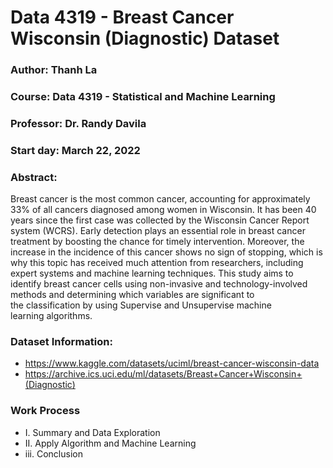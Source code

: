 # Data 4319 - Breast Cancer Wisconsin (Diagnostic) Dataset


### Author: Thanh La

### Course: Data 4319 - Statistical and Machine Learning

### Professor: Dr. Randy Davila

### Start day: March 22, 2022

### Abstract: 

Breast cancer is the most common cancer, accounting for approximately 33% of all cancers diagnosed among women in Wisconsin. It has been 40 years since the first case was collected by the Wisconsin Cancer Report system (WCRS). Early detection plays an essential role in breast cancer treatment by boosting the chance for timely intervention. Moreover, the increase in the incidence of this cancer shows no sign of stopping, which is why this topic has received much attention from researchers, including expert systems and machine learning techniques. This study aims to identify breast cancer cells using non-invasive and technology-involved methods and determining which variables are significant to the classification by using Supervise and Unsupervise machine learning algorithms.

### Dataset Information:
- https://www.kaggle.com/datasets/uciml/breast-cancer-wisconsin-data
- https://archive.ics.uci.edu/ml/datasets/Breast+Cancer+Wisconsin+(Diagnostic)

### Work Process
- I.   Summary and Data Exploration
- II.  Apply Algorithm and Machine Learning
- iii. Conclusion
